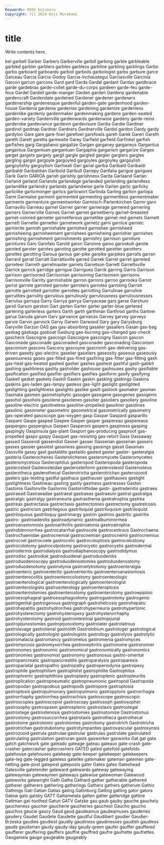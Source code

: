 ```yaml
---
Keywords: 9932 kojimura
Copyright: (C) 2024 Koji Murakami
---
```


# title

Write contents here.



bel garbell Garber Garbers Garberville garbill garbing
garble garbleable garbled garbler garblers garbles garbless garbline garbling garblings
Garbo garbo garboard garboards garboil garboils garbologist garbs garbure garce
Garceau Garcia Garcia-Godoy Garcia-Inchaustegui Garciasville Garcinia Garcon garcon garcons Gard
gard Garda Gardal gardant Gardas gardbrace garde gardebras garde-collet garde-du-corps
gardeen garde-feu garde-feux Gardel Gardell garde-manger Garden garden Gardena gardenable
gardencraft Gardendale gardened Gardener gardener gardeners gardenership gardenesque gardenful garden-gate
gardenhood garden-house Gardenia gardenia gardenias gardening gardenize gardenless gardenlike gardenly
gardenmaker gardenmaking gardens garden-seated garden-variety Gardenville gardenwards gardenwise gardeny garde-reins
garderobe gardeviance gardevin gardevisure Gardia Gardie Gardiner gardinol gardnap Gardner
Gardners Gardnerville Gardol gardon Gardy gardy gardyloo Gare gare gare-fowl
garefowl garefowls gareh Garek Gareri Gareth gareth Garett garetta garewaite
Garey Garfield garfield Garfinkel garfish garfishes garg Gargalianoi gargalize Gargan
garganey garganeys Gargantua gargantua Gargantuan gargantuan Gargaphia gargarism gargarize Garges
garget gargets gargety gargil gargle gargled gargler garglers gargles gargling
gargol gargoyle gargoyled gargoyles gargoyley gargoylish gargoylishly gargoylism Garhwali Gari
garial gariba Garibald Garibaldi garibaldi Garibaldian Garibold Garibull Gariepy Garifalia
garigue garigues Garik Garin GARIOA garish garishly garishness Garita Garlaand
Garlan Garland garland Garlanda garlandage garlanded garlanding garlandless garlandlike garlandry
garlands garlandwise garle Garlen garlic garlicky garliclike garlicmonger garlics garlicwort
Garlinda Garling garlion garlopa Garm Garmaise garment garmented garmenting garmentless
garmentmaker garments garmenture garmentworker Garmisch-Partenkirchen Garmr garn Garnavillo Garneau garnel
Garner garner garnerage garnered garnering garners Garnerville Garnes Garnet garnet
garnetberry garnet-breasted garnet-colored garneter garnetiferous garnetlike garnet-red garnets Garnett garnett
Garnette garnetter garnetwork garnetz garni garnice garniec garnierite garnish garnishable
garnished garnishee garnisheed garnisheeing garnisheement garnishees garnisheing garnisher garnishes garnishing
garnishment garnishments garnishry garnison garniture garnitures Garo Garofalo Garold garon
Garonne garoo garookuh garote garoted garoter garotes garoting garotte garotted
garotter garotters garottes garotting Garoua garous gar-pike garpike garpikes garrafa
garran Garrard garrat Garratt Garrattsville garred Garrek Garret garret garreted
garreteer Garreth garretmaster garrets Garretson Garrett Garrettsville Garrick garrick garridge
garrigue Garrigues Garrik garring Garris Garrison garrison garrisoned Garrisonian garrisoning
Garrisonism garrisons Garrisonville Garrity garrnishable garron garrons garroo garrooka Garrot
garrot garrote garroted garroter garroters garrotes garroting Garrott garrotte garrotted
garrotter garrottes garrotting Garrulinae garruline garrulities garrulity garrulous garrulously garrulousness
garrulousnesses Garrulus garrupa Garry Garrya garrya Garryaceae gars garse Garshuni
garsil Garson garston Gart garten Garter garter garter-blue gartered gartering
garterless garters Garth garth garthman Garthrod garths Gartner garua Garuda
garum Garv garvance garvanzo Garvey garvey garveys garvie Garvin garvock
Garvy Garwin Garwood Gary gary Garysburg Garyville Garzon GAS gas
gas-absorbing gasalier gasaliers Gasan gas-bag gasbag gasbags gasboat Gasburg gas-burning
gas-charged gas-check gascheck Gascogne gascoign Gascoigne gascoigny Gascon gascon Gasconade
gasconade gasconaded gasconader gasconading Gasconism gasconism gascons Gascony gascoyne gascromh
gas-delivering gas-driven gaseity gas-electric gaselier gaseliers gaseosity gaseous gaseously gaseousness
gases gas-filled gas-fired gasfiring gas-fitter gas-fitting gash gas-heat gas-heated gashed
gasher gashes gashest gashful gash-gabbit gashing gashliness gashly gasholder gashouse
gashouses gashy gasifiable gasification gasified gasifier gasifiers gasifies gasiform gasify
gasifying Gaskell gasket gaskets Gaskill Gaskin gaskin gasking gaskings Gaskins
gaskins gas-laden gas-lampy gasless gas-light gaslight gaslighted gaslighting gaslightness gaslights
gaslike gaslit gaslock gasmaker gasman Gasmata gasmen gasmetophytic gasogen gasogene
gasogenes gasogenic gasohol gasohols gasolene gasolenes gasolier gasoliers gasoliery gasoline
gasoline-electric gasolineless gasoline-propelled gasoliner gasolines gasolinic gasometer gasometric gasometrical gasometrically
gasometry gas-operated gasoscope gas-oxygen gasp Gaspar Gaspard gasparillo Gasparo Gaspe
gasped Gaspee Gasper gasper gaspereau gaspereaus gaspergou gaspergous Gasperi Gasperoni
gaspers gaspiness gasping gaspingly Gaspinsula gas-plant Gasport gas-producing gasproof gas-propelled
gasps gaspy Gasquet gas-resisting gas-retort Gass Gassaway gassed Gassendi gassendist
Gasser gasser Gasserian gasserian gassers gasses gassier gassiest gassiness gassing
gassings gassit Gassman Gassville gassy gast gastaldite gastaldo gasted gaster
gaster- gasteralgia gasteria Gasterocheires Gasterolichenes gasteromycete Gasteromycetes gasteromycetous Gasterophilus gasteropod
Gasteropoda gasteropoda gasterosteid Gasterosteidae gasterosteiform gasterosteoid Gasterosteus gasterotheca gasterothecal Gasterotricha
gasterotrichan gasterozooid gasters gas-testing gastful gasthaus gasthauser gasthauses gastight gastightness
Gastineau gasting gastly gastness gastnesses Gaston Gastonia Gastonville Gastornis Gastornithidae
gastr- gastradenitis gastraea gastraead Gastraeadae gastraeal gastraeas gastraeum gastral gastralgia
gastralgic gastralgy gastraneuria gastrasthenia gastratrophia gastrea gastreas gastrectasia gastrectasis gastrectomies
gastrectomy gastrelcosis gastric gastricism gastrilegous gastriloquial gastriloquism gastriloquist gastriloquous gastriloquy
gastrimargy gastrin gastrins gastritic gastritis gastro- gastroadenitis gastroadynamic gastroalbuminorrhea gastroanastomosis
gastroarthritis gastroatonia gastroatrophia gastroblennorrhea gastrocatarrhal gastrocele gastrocentrous Gastrochaena Gastrochaenidae gastrocnemial
gastrocnemian gastrocnemii gastrocnemius gastrocoel gastrocoele gastrocolic gastrocoloptosis gastrocolostomy gastrocolotomy gastrocolpotomy
gastrocystic gastrocystis gastrodermal gastrodermis gastrodialysis gastrodiaphanoscopy gastrodidymus gastrodisc gastrodisk gastroduodenal
gastroduodenitis gastroduodenoscopy gastroduodenostomies gastroduodenostomy gastroduodenotomy gastrodynia gastroelytrotomy gastroenteralgia gastroenteric gastroenteritic
gastroenteritis gastroenteroanastomosis gastroenterocolitis gastroenterocolostomy gastroenterologic gastroenterological gastroenterologically gastroenterologist gastroenterologists gastroenterology
gastroenteroptosis gastroenterostomies gastroenterostomy gastroenterotomy gastroepiploic gastroesophageal gastroesophagostomy gastrogastrotomy gastrogenic gastrogenital
gastrogenous gastrograph gastrohelcosis gastrohepatic gastrohepatitis gastrohydrorrhea gastrohyperneuria gastrohypertonic gastrohysterectomy gastrohysteropexy
gastrohysterorrhaphy gastrohysterotomy gastroid gastrointestinal gastrojejunal gastrojejunostomies gastrojejunostomy gastrolater gastrolatrous gastrolavage
gastrolienal gastrolith Gastrolobium gastrologer gastrological gastrologically gastrologist gastrologists gastrology gastrolysis
gastrolytic gastromalacia gastromancy gastromelus gastromenia gastromyces gastromycosis gastromyxorrhea gastronephritis gastronome
gastronomer gastronomes gastronomic gastronomical gastronomically gastronomics gastronomies gastronomist gastronomy gastronosus
gastro-omental gastropancreatic gastropancreatitis gastroparalysis gastroparesis gastroparietal gastropathic gastropathy gastroperiodynia gastropexy
gastrophile gastrophilism gastrophilist gastrophilite Gastrophilus gastrophrenic gastrophthisis gastroplasty gastroplenic gastropleuritis
gastroplication gastropneumatic gastropneumonic gastropod Gastropoda gastropodan gastropodous gastropods gastropore gastroptosia
gastroptosis gastropulmonary gastropulmonic gastropyloric gastrorrhagia gastrorrhaphy gastrorrhea gastroschisis gastroscope gastroscopic
gastroscopies gastroscopist gastroscopy gastrosoph gastrosopher gastrosophy gastrospasm gastrosplenic gastrostaxis gastrostegal
gastrostege gastrostenosis gastrostomies gastrostomize Gastrostomus gastrostomy gastrosuccorrhea gastrotaxis gastrotheca gastrothecal
gastrotome gastrotomic gastrotomies gastrotomy gastrotrich Gastrotricha gastrotrichan gastrotubotomy gastrotympanites gastrovascular
gastroxynsis gastrozooid gastrula gastrulae gastrular gastrulas gastrulate gastrulated gastrulating gastrulation
gastruran gasts gasworker gasworks Gat gat gata gatch gatchwork gate
gateado gateage gateau gateaux gate-crash gate-crasher gatecrasher gatecrashers GATED gated
gatefold gatefolds gatehouse gatehouses gatekeep gate-keeper gatekeeper gatekeepers gate-leg gate-legged
gateless gatelike gatemaker gateman gatemen gate-netting gate-post gatepost gateposts gater
Gates gates Gateshead Gatesville gatetender gateward gatewards gateway gatewaying gatewayman
gatewaymen gateways gatewise gatewoman Gatewood gateworks gatewright Gath Gatha Gathard
gather gatherable gathered gatherer gatherers gathering gatherings Gathers gathers gatherum
Gathic Gathings Gati Gatian Gatias gating Gatlinburg Gatling gatling gator
gators Gatow gats gatsby GATT Gattamelata gatten gatter gatteridge gattine
Gattman gat-toothed Gatun GATV Gatzke gau gaub gauby gauche gauchely
gaucheness gaucher gaucherie gaucheries gauchest Gaucho gaucho gauchos gaucie gaucy
Gaud gaud gaudeamus gaudeamuses gauderies gaudery Gaudet Gaudete Gaudette gaudful
Gaudibert gaudier Gaudier-Brzeska gaudies gaudiest gaudily gaudiness gaudinesses gaudish gaudless
gauds gaudsman gaudy gaudy-day gaudy-green gaufer gauffer gauffered gaufferer gauffering
gauffers gauffre gauffred gaufre gaufrette gaufrettes Gaugamela gauge gaugeable gaugeably
